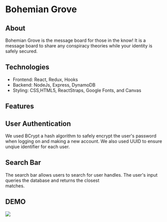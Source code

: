 #  Bohemian Grove


## About
Bohemian Grove is the message board for those in the know! It is a message board to share any conspiracy theories while your identity is safely secured.

## Technologies 
  * Frontend: React, Redux, Hooks
  * Backend: NodeJs, Express, DynamoDB
  * Styling: CSS,HTML5, ReactStraps, Google Fonts, and Canvas
 
    
## Features 

  ## User Authentication 
  
  We used BCrypt a hash algorithm to safely encrypt the user's password when logging on and making a new account. We also used UUID to ensure unqiue identifier       for each user.
   
  ## Search Bar
  
  The search bar allows users to search for user handles. The user's input queries the database and returns the closest      
  matches.
  
## DEMO

  ![](splash.gif)
